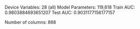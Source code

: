 Device Variables: 28 (all)
Model Parameters: 119,618
Train AUC:  0.9803884693651207
Test AUC:  0.9031177156177157

Number of columns: 868